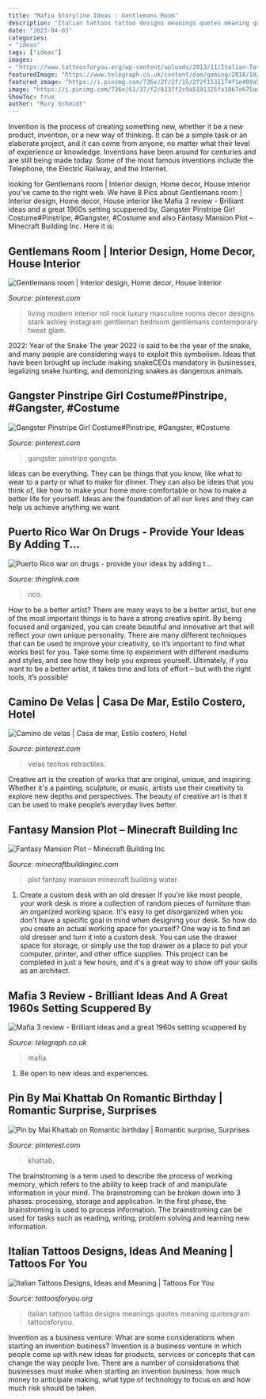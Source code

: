 ```yaml
---
title: "Mafia Storyline Ideas : Gentlemans Room"
description: "Italian tattoos tattoo designs meanings quotes meaning quotesgram tattoosforyou"
date: "2023-04-03"
categories:
- "ideas"
tags: ["ideas"]
images:
- "https://www.tattoosforyou.org/wp-content/uploads/2013/11/Italian-Tattoos.jpg"
featuredImage: "https://www.telegraph.co.uk/content/dam/gaming/2016/10/11/mafia_3-xlarge_trans_NvBQzQNjv4Bq3n7d-t5NvtQpqma80PHh6Uo5t77v9ebRVDNyUnei9Pw.jpg"
featured_image: "https://i.pinimg.com/736x/2f/2f/15/2f2f1531174f1e409a519ae557ea44b2.jpg"
image: "https://i.pinimg.com/736x/61/37/f2/6137f2c9a5191325fa1067e675ad0d77.jpg"
ShowToc: true
author: "Rory Schmidt"
---
```



Invention is the process of creating something new, whether it be a new product, invention, or a new way of thinking. It can be a simple task or an elaborate project, and it can come from anyone, no matter what their level of experience or knowledge. Inventions have been around for centuries and are still being made today. Some of the most famous inventions include the Telephone, the Electric Railway, and the Internet.

	

		
looking for Gentlemans room | Interior design, Home decor, House interior you've came to the right web. We have 8 Pics about Gentlemans room | Interior design, Home decor, House interior like Mafia 3 review - Brilliant ideas and a great 1960s setting scuppered by, Gangster Pinstripe Girl Costume#Pinstripe, #Gangster, #Costume and also Fantasy Mansion Plot – Minecraft Building Inc. Here it is:
		
    
## Gentlemans Room | Interior Design, Home Decor, House Interior

<img loading=lazy src="https://i.pinimg.com/736x/2f/2f/15/2f2f1531174f1e409a519ae557ea44b2.jpg" onerror="this.onerror=null;this.src='https://tse3.mm.bing.net/th?id=OIP.vu3ftXh_cZKK2qb--qKzyQHaHa&amp;pid=15.1';" alt="Gentlemans room | Interior design, Home decor, House interior">

_Source: pinterest.com_

>living modern interior roll rock luxury masculine rooms decor designs stark ashley instagram gentleman bedroom gentlemans contemporary tweet glam. 

	

2022: Year of the Snake
The year 2022 is said to be the year of the snake, and many people are considering ways to exploit this symbolism. Ideas that have been brought up include making snakeCEOs mandatory in businesses, legalizing snake hunting, and demonizing snakes as dangerous animals.

    
## Gangster Pinstripe Girl Costume#Pinstripe, #Gangster, #Costume

<img loading=lazy src="https://i.pinimg.com/736x/b8/14/47/b81447dd04d6e0de07ed7d0c14a2b376.jpg" onerror="this.onerror=null;this.src='https://tse1.mm.bing.net/th?id=OIP.-j-Sut0wzMBJoEKRvHveCAHaKk&amp;pid=15.1';" alt="Gangster Pinstripe Girl Costume#Pinstripe, #Gangster, #Costume">

_Source: pinterest.com_

>gangster pinstripe gangsta. 

	

Ideas can be everything. They can be things that you know, like what to wear to a party or what to make for dinner. They can also be ideas that you think of, like how to make your home more comfortable or how to make a better life for yourself. Ideas are the foundation of all our lives and they can help us achieve anything we want.

    
## Puerto Rico War On Drugs - Provide Your Ideas By Adding T...

<img loading=lazy src="https://cdn.thinglink.me/api/image/486219362269659137/1024/10/scaletowidth/0/0/1/1/false/true?wait=true" onerror="this.onerror=null;this.src='https://tse1.mm.bing.net/th?id=OIP.1omfSr4L9W9ubvvZxKb7EQHaE7&amp;pid=15.1';" alt="Puerto Rico war on drugs - provide your ideas by adding t...">

_Source: thinglink.com_

>rico. 

	

How to be a better artist?
There are many ways to be a better artist, but one of the most important things is to have a strong creative spirit. By being focused and organized, you can create beautiful and innovative art that will reflect your own unique personality. There are many different techniques that can be used to improve your creativity, so it’s important to find what works best for you. Take some time to experiment with different mediums and styles, and see how they help you express yourself. Ultimately, if you want to be a better artist, it takes time and lots of effort – but with the right tools, it’s possible!

    
## Camino De Velas | Casa De Mar, Estilo Costero, Hotel

<img loading=lazy src="https://i.pinimg.com/736x/7a/f7/92/7af7923d5064a0410d13853602ed4589--la-florida-romantic-dinners.jpg" onerror="this.onerror=null;this.src='https://tse2.mm.bing.net/th?id=OIP.2OMdFDZZkyzvzxRuVp0WIAEsDF&amp;pid=15.1';" alt="Camino de velas | Casa de mar, Estilo costero, Hotel">

_Source: pinterest.com_

>velas techos retractiles. 

	

Creative art is the creation of works that are original, unique, and inspiring. Whether it's a painting, sculpture, or music, artists use their creativity to explore new depths and perspectives. The beauty of creative art is that it can be used to make people’s everyday lives better.

    
## Fantasy Mansion Plot – Minecraft Building Inc

<img loading=lazy src="https://minecraftbuildinginc.com/wp-content/uploads/2015/06/Fantasy-Mansion-Plot-Download-minecraft-building-ideas-hire-save-water-3.jpg" onerror="this.onerror=null;this.src='https://tse4.mm.bing.net/th?id=OIP.LhJLmRFAREcxBdYna3DziwHaD0&amp;pid=15.1';" alt="Fantasy Mansion Plot – Minecraft Building Inc">

_Source: minecraftbuildinginc.com_

>plot fantasy mansion minecraft building water. 

	

1. Create a custom desk with an old dresser
If you're like most people, your work desk is more a collection of random pieces of furniture than an organized working space. It's easy to get disorganized when you don't have a specific goal in mind when designing your desk. So how do you create an actual working space for yourself? One way is to find an old dresser and turn it into a custom desk. You can use the drawer space for storage, or simply use the top drawer as a place to put your computer, printer, and other office supplies. This project can be completed in just a few hours, and it's a great way to show off your skills as an architect.

    
## Mafia 3 Review - Brilliant Ideas And A Great 1960s Setting Scuppered By

<img loading=lazy src="https://www.telegraph.co.uk/content/dam/gaming/2016/10/11/mafia_3-xlarge_trans_NvBQzQNjv4Bq3n7d-t5NvtQpqma80PHh6Uo5t77v9ebRVDNyUnei9Pw.jpg" onerror="this.onerror=null;this.src='https://tse1.mm.bing.net/th?id=OIP.RoErzZWiG0miam-MhqUffAHaEo&amp;pid=15.1';" alt="Mafia 3 review - Brilliant ideas and a great 1960s setting scuppered by">

_Source: telegraph.co.uk_

>mafia. 

	

1. Be open to new ideas and experiences.

    
## Pin By Mai Khattab On Romantic Birthday | Romantic Surprise, Surprises

<img loading=lazy src="https://i.pinimg.com/736x/61/37/f2/6137f2c9a5191325fa1067e675ad0d77.jpg" onerror="this.onerror=null;this.src='https://tse4.mm.bing.net/th?id=OIP.cOI_nK-ueFUYaTUlcA6sMgHaNK&amp;pid=15.1';" alt="Pin by Mai Khattab on Romantic birthday | Romantic surprise, Surprises">

_Source: pinterest.com_

>khattab. 

	

The brainstroming is a term used to describe the process of working memory, which refers to the ability to keep track of and manipulate information in your mind. The brainstroming can be broken down into 3 phases: processing, storage and application. In the first phase, the brainstroming is used to process information. The brainstroming can be used for tasks such as reading, writing, problem solving and learning new information.

    
## Italian Tattoos Designs, Ideas And Meaning | Tattoos For You

<img loading=lazy src="https://www.tattoosforyou.org/wp-content/uploads/2013/11/Italian-Tattoos.jpg" onerror="this.onerror=null;this.src='https://tse4.mm.bing.net/th?id=OIP.i675ahdSs_C_CjPvejzssAHaKb&amp;pid=15.1';" alt="Italian Tattoos Designs, Ideas and Meaning | Tattoos For You">

_Source: tattoosforyou.org_

>italian tattoos tattoo designs meanings quotes meaning quotesgram tattoosforyou. 

	

Invention as a business venture: What are some considerations when starting an invention business?
Invention is a business venture in which people come up with new ideas for products, services or concepts that can change the way people live. There are a number of considerations that businesses must make when starting an invention business: how much money to anticipate making, what type of technology to focus on and how much risk should be taken.

